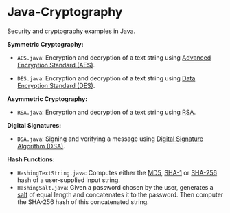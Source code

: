 # Java-Cryptography
Security and cryptography examples in Java.

**Symmetric Cryptography:**
- ```AES.java```:  Encryption and decryption of a text string using [Advanced Encryption Standard (AES)](https://en.wikipedia.org/wiki/Advanced_Encryption_Standard).

- ```DES.java```: Encryption and decryption of a text string using [Data Encryption Standard (DES)](https://en.wikipedia.org/wiki/Data_Encryption_Standard).

**Asymmetric Cryptography:**
- ```RSA.java```: Encryption and decryption of a text string using [RSA](https://en.wikipedia.org/wiki/RSA_(cryptosystem)).

**Digital Signatures:**
- ```DSA.java```: Signing and verifying a message using [Digital Signature Algorithm (DSA)](https://en.wikipedia.org/wiki/Digital_Signature_Algorithm).

**Hash Functions:**
- ```HashingTextString.java```: Computes either the [MD5](https://en.wikipedia.org/wiki/MD5), [SHA-1](https://en.wikipedia.org/wiki/SHA-1) or [SHA-256](https://en.wikipedia.org/wiki/SHA-2) hash of a user-supplied input string.
- ```HashingSalt.java```: Given a password chosen by the user, generates a [salt](https://en.wikipedia.org/wiki/Salt_(cryptography)) of equal length and concatenates it to the password. Then computer the SHA-256 hash of this concatenated string.
